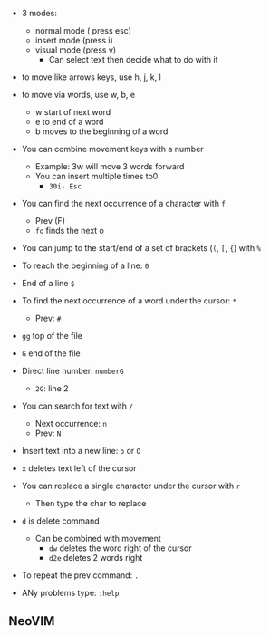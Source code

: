 - 3 modes:
	- normal mode ( press esc)
	- insert mode (press i)
	- visual mode (press v)
		- Can select text then decide what to do with it

- to move like arrows keys, use h, j, k, l
- to move via words, use w, b, e
	- w start of next word
	- e to end of a word
	- b moves to the beginning of a word

- You can combine movement keys with a number
	- Example: 3w will move 3 words forward
	- You can insert multiple times to0
		- `30i- Esc`

- You can find the next occurrence of a character with `f`
	- Prev (F)
	- `fo` finds the next o

- You can jump to the start/end of a set of brackets (`(`, `[`, `{`) with `%`

- To reach the beginning of a line: `0`
- End of a line `$`

- To find the next occurrence of a word under the cursor: `*`
	- Prev: `#`

- `gg` top of the file
- `G` end of the file
- Direct line number: `numberG`
	- `2G`: line 2

- You can search for text with `/`
	- Next occurrence: `n`
	- Prev: `N`

- Insert text into a new line: `o` or `O`

- `x` deletes text left of the cursor

- You can replace a single character under the cursor with `r`
	- Then type the char to replace

- `d` is delete command
	- Can be combined with movement
		- `dw` deletes the word right of the cursor
		- `d2e` deletes 2 words right

- To repeat the prev command: `.`

- ANy problems type: `:help`


## NeoVIM
